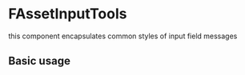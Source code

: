 # FAssetInputTools

this component encapsulates common styles of input field messages

## Basic usage

<example file="f-asset-input-tools/basic" />
